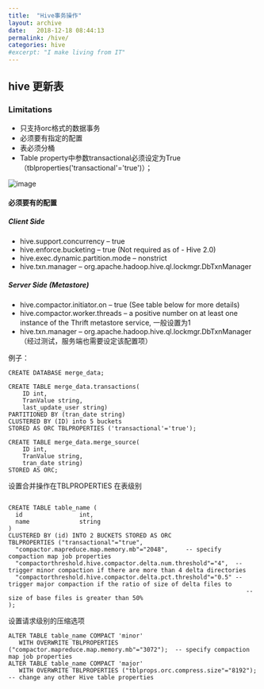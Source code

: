 ```yaml
---
title:  "Hive事务操作"
layout: archive
date:   2018-12-18 08:44:13
permalink: /hive/
categories: hive
#excerpt: "I make living from IT"
---
```



## hive 更新表
### Limitations
- 只支持orc格式的数据事务
- 必须要有指定的配置
- 表必须分桶
- Table property中参数transactional必须设定为True（tblproperties('transactional'='true')）；

![image](https://xlactive-1258062314.cos.ap-chengdu.myqcloud.com/a-limit.png)
#### 必须要有的配置

##### Client Side
- hive.support.concurrency – true
- hive.enforce.bucketing – true (Not required as of - Hive 2.0)
- hive.exec.dynamic.partition.mode – nonstrict
- hive.txn.manager – org.apache.hadoop.hive.ql.lockmgr.DbTxnManager


##### Server Side (Metastore)
- hive.compactor.initiator.on – true (See table below for more details)
- hive.compactor.worker.threads – a positive number on at least one instance of the Thrift metastore service, 一般设置为1
- hive.txn.manager – org.apache.hadoop.hive.ql.lockmgr.DbTxnManager（经过测试，服务端也需要设定该配置项）

例子：
```
CREATE DATABASE merge_data;
 
CREATE TABLE merge_data.transactions(
	ID int,
	TranValue string,
	last_update_user string)
PARTITIONED BY (tran_date string)
CLUSTERED BY (ID) into 5 buckets 
STORED AS ORC TBLPROPERTIES ('transactional'='true');
 
CREATE TABLE merge_data.merge_source(
	ID int,
	TranValue string,
	tran_date string)
STORED AS ORC;
```


设置合并操作在TBLPROPERTIES 在表级别

```

CREATE TABLE table_name (
  id                int,
  name              string
)
CLUSTERED BY (id) INTO 2 BUCKETS STORED AS ORC
TBLPROPERTIES ("transactional"="true",
  "compactor.mapreduce.map.memory.mb"="2048",     -- specify compaction map job properties
  "compactorthreshold.hive.compactor.delta.num.threshold"="4",  -- trigger minor compaction if there are more than 4 delta directories
  "compactorthreshold.hive.compactor.delta.pct.threshold"="0.5" -- trigger major compaction if the ratio of size of delta files to
                                                                   -- size of base files is greater than 50%
);
```

设置请求级别的压缩选项
```
ALTER TABLE table_name COMPACT 'minor' 
   WITH OVERWRITE TBLPROPERTIES ("compactor.mapreduce.map.memory.mb"="3072");  -- specify compaction map job properties
ALTER TABLE table_name COMPACT 'major'
   WITH OVERWRITE TBLPROPERTIES ("tblprops.orc.compress.size"="8192");         -- change any other Hive table properties

```